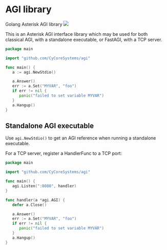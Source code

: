 # AGI library

Golang Asterisk AGI library [![](https://godoc.org/github.com/CyCoreSystems/agi?status.svg)](http://godoc.org/github.com/CyCoreSystems/agi)

This is an Asterisk AGI interface library which may be used for both classical
AGI, with a standalone executable, or FastAGI, with a TCP server.

```go
package main

import "github.com/CyCoreSystems/agi"

func main() {
   a := agi.NewStdio()

   a.Answer()
   err := a.Set("MYVAR", "foo")
   if err != nil {
      panic("failed to set variable MYVAR")
   }
   a.Hangup()
}
```

## Standalone AGI executable

Use `agi.NewStdio()` to get an AGI reference when running a standalone
executable.

For a TCP server, register a HandlerFunc to a TCP port:

```go
package main

import "github.com/CyCoreSystems/agi"

func main() {
   agi.Listen(":8080", handler)
}

func handler(a *agi.AGI) {
   defer a.Close()

   a.Answer()
   err := a.Set("MYVAR", "foo")
   if err != nil {
      panic("failed to set variable MYVAR")
   }
   a.Hangup()
}
```

